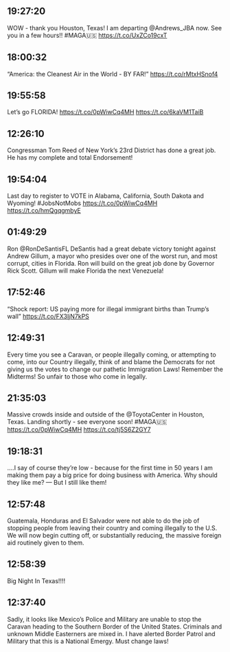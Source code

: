 ## 19:27:20
WOW - thank you Houston, Texas! I am departing @Andrews_JBA now. See you in a few hours!! #MAGA🇺🇸 https://t.co/UxZCo19cxT
## 18:00:32
“America: the Cleanest Air in the World - BY FAR!” https://t.co/rMtxHSnof4
## 19:55:58
Let’s go FLORIDA! https://t.co/0pWiwCq4MH https://t.co/6kaVM1TaiB
## 12:26:10
Congressman Tom Reed of New York’s 23rd District has done a great job. He has my complete and total Endorsement!
## 19:54:04
Last day to register to VOTE in Alabama, California, South Dakota and Wyoming! #JobsNotMobs https://t.co/0pWiwCq4MH https://t.co/hmQgqgmbyE
## 01:49:29
Ron @RonDeSantisFL DeSantis had a great debate victory tonight against Andrew Gillum, a mayor who presides over one of the worst run, and most corrupt, cities in Florida. Ron will build on the great job done by Governor Rick Scott. Gillum will make Florida the next Venezuela!
## 17:52:46
“Shock report: US paying more for illegal immigrant births than Trump’s wall” https://t.co/FX3ljN7kPS
## 12:49:31
Every time you see a Caravan, or people illegally coming, or attempting to come, into our Country illegally, think of and blame the Democrats for not giving us the votes to change our pathetic Immigration Laws! Remember the Midterms! So unfair to those who come in legally.
## 21:35:03
Massive crowds inside and outside of the @ToyotaCenter in Houston, Texas. Landing shortly - see everyone soon! #MAGA🇺🇸https://t.co/0pWiwCq4MH https://t.co/tj5S6Z2GY7
## 19:18:31
....I say of course they’re low - because for the first time in 50 years I am making them pay a big price for doing business with America. Why should they like me? — But I still like them!
## 12:57:48
Guatemala, Honduras and El Salvador were not able to do the job of stopping people from leaving their country and coming illegally to the U.S. We will now begin cutting off, or substantially reducing, the massive foreign aid routinely given to them.
## 12:58:39
Big Night In Texas!!!!
## 12:37:40
Sadly, it looks like Mexico’s Police and Military are unable to stop the Caravan heading to the Southern Border of the United States. Criminals and unknown Middle Easterners are mixed in. I have alerted Border Patrol and Military that this is a National Emergy. Must change laws!
